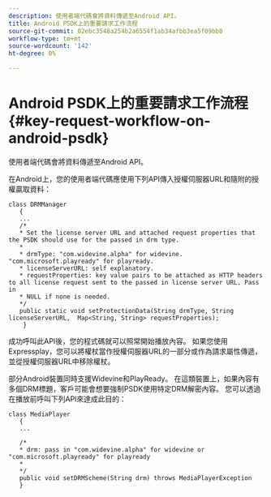 ```yaml
---
description: 使用者端代碼會將資料傳遞至Android API。
title: Android PSDK上的重要請求工作流程
source-git-commit: 02ebc3548a254b2a6554f1ab34afbb3ea5f09bb8
workflow-type: tm+mt
source-wordcount: '142'
ht-degree: 0%

---
```


# Android PSDK上的重要請求工作流程{#key-request-workflow-on-android-psdk}

使用者端代碼會將資料傳遞至Android API。

在Android上，您的使用者端代碼應使用下列API傳入授權伺服器URL和隨附的授權贏取資料：

```
class DRMManager 
   { 
   ... 
   /* 
   * Set the license server URL and attached request properties that the PSDK should use for the passed in drm type.  
   * 
   * drmType: "com.widevine.alpha" for widevine. "com.microsoft.playready" for playready. 
   * licenseServerURL: self explanatory.  
   * requestProperties: key value pairs to be attached as HTTP headers to all license request sent to the passed in license server URL. Pass in 
   * NULL if none is needed.  
   */ 
   public static void setProtectionData(String drmType, String licenseServerURL,  Map<String, String> requestProperties); 
    }
```

成功呼叫此API後，您的程式碼就可以照常開始播放內容。 如果您使用Expressplay，您可以將權杖當作授權伺服器URL的一部分或作為請求屬性傳遞，並從授權伺服器URL中移除權杖。

部分Android裝置同時支援Widevine和PlayReady。 在這類裝置上，如果內容有多個DRM標題，客戶可能會想要強制PSDK使用特定DRM解密內容。 您可以透過在播放前呼叫下列API來達成此目的：

```
class MediaPlayer 
   { 
   ... 
    
   /* 
   * drm: pass in "com.widevine.alpha" for widevine or "com.microsoft.playready" for playready 
   * 
   */ 
   public void setDRMScheme(String drm) throws MediaPlayerException 
   }
```
